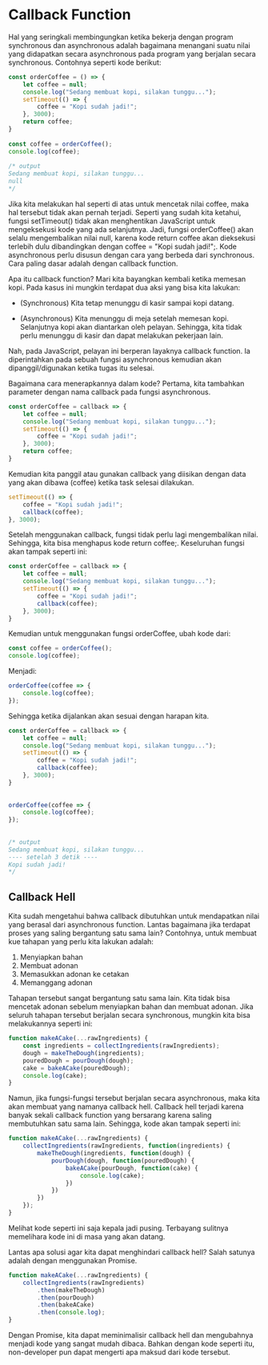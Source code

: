 # Callback Function

Hal yang seringkali membingungkan ketika bekerja dengan program synchronous dan asynchronous
adalah bagaimana menangani suatu nilai yang didapatkan secara asynchronous pada program yang
berjalan secara synchronous. Contohnya seperti kode berikut:

```javascript
const orderCoffee = () => {
    let coffee = null;
    console.log("Sedang membuat kopi, silakan tunggu...");
    setTimeout(() => {
        coffee = "Kopi sudah jadi!";
    }, 3000);
    return coffee;
}
 
const coffee = orderCoffee();
console.log(coffee);
 
/* output
Sedang membuat kopi, silakan tunggu...
null
*/
```

Jika kita melakukan hal seperti di atas untuk mencetak nilai coffee, maka hal tersebut tidak
akan pernah terjadi. Seperti yang sudah kita ketahui, fungsi setTimeout() tidak akan
menghentikan JavaScript untuk mengeksekusi kode yang ada selanjutnya. Jadi, fungsi
orderCoffee() akan selalu mengembalikan nilai null, karena kode return coffee akan
dieksekusi terlebih dulu dibandingkan dengan coffee = "Kopi sudah jadi!";. Kode asynchronous
perlu disusun dengan cara yang berbeda dari synchronous. Cara paling dasar adalah dengan
callback function.

Apa itu callback function? Mari kita bayangkan kembali ketika memesan kopi. Pada kasus ini
mungkin terdapat dua aksi yang bisa kita lakukan:

- (Synchronous) Kita tetap menunggu di kasir sampai kopi datang.

- (Asynchronous) Kita menunggu di meja setelah memesan kopi. Selanjutnya kopi akan
diantarkan oleh pelayan. Sehingga, kita tidak perlu menunggu di kasir dan dapat melakukan
pekerjaan lain.

Nah, pada JavaScript, pelayan ini berperan layaknya callback function. Ia diperintahkan pada
sebuah fungsi asynchronous kemudian akan dipanggil/digunakan ketika tugas itu selesai.

Bagaimana cara menerapkannya dalam kode? Pertama, kita tambahkan parameter dengan nama
callback pada fungsi asynchronous.

```javascript
const orderCoffee = callback => {
    let coffee = null;
    console.log("Sedang membuat kopi, silakan tunggu...");
    setTimeout(() => {
        coffee = "Kopi sudah jadi!";
    }, 3000);
    return coffee;
}
```

Kemudian kita panggil atau gunakan callback yang diisikan dengan data yang akan dibawa
(coffee) ketika task selesai dilakukan.

```javascript
setTimeout(() => {
    coffee = "Kopi sudah jadi!";
    callback(coffee);
}, 3000);
```

Setelah menggunakan callback, fungsi tidak perlu lagi mengembalikan nilai. Sehingga, kita
bisa menghapus kode return coffee;. Keseluruhan fungsi akan tampak seperti ini:

```javascript
const orderCoffee = callback => {
    let coffee = null;
    console.log("Sedang membuat kopi, silakan tunggu...");
    setTimeout(() => {
        coffee = "Kopi sudah jadi!";
        callback(coffee);
    }, 3000);
}
```

Kemudian untuk menggunakan fungsi orderCoffee, ubah kode dari:

```javascript
const coffee = orderCoffee();
console.log(coffee);
```

Menjadi:

```javascript
orderCoffee(coffee => {
    console.log(coffee);
});
```

Sehingga ketika dijalankan akan sesuai dengan harapan kita.

```javascript
const orderCoffee = callback => {
    let coffee = null;
    console.log("Sedang membuat kopi, silakan tunggu...");
    setTimeout(() => {
        coffee = "Kopi sudah jadi!";
        callback(coffee);
    }, 3000);
}
 
 
orderCoffee(coffee => {
    console.log(coffee);
});
 
 
/* output
Sedang membuat kopi, silakan tunggu...
---- setelah 3 detik ----
Kopi sudah jadi!
*/
```

## Callback Hell

Kita sudah mengetahui bahwa callback dibutuhkan untuk mendapatkan nilai yang berasal dari
asynchronous function. Lantas bagaimana jika terdapat proses yang saling bergantung satu
sama lain? Contohnya, untuk membuat kue tahapan yang perlu kita lakukan adalah:

1. Menyiapkan bahan
2. Membuat adonan
3. Memasukkan adonan ke cetakan
4. Memanggang adonan

Tahapan tersebut sangat bergantung satu sama lain. Kita tidak bisa mencetak adonan sebelum
menyiapkan bahan dan membuat adonan. Jika seluruh tahapan tersebut berjalan secara
synchronous, mungkin kita bisa melakukannya seperti ini:

```javascript
function makeACake(...rawIngredients) {
    const ingredients = collectIngredients(rawIngredients);
    dough = makeTheDough(ingredients);
    pouredDough = pourDough(dough);
    cake = bakeACake(pouredDough);
    console.log(cake);
}
```

Namun, jika fungsi-fungsi tersebut berjalan secara asynchronous, maka kita akan membuat yang
namanya callback hell. Callback hell terjadi karena banyak sekali callback function yang
bersarang karena saling membutuhkan satu sama lain. Sehingga, kode akan tampak seperti ini:

```javascript
function makeACake(...rawIngredients) {
    collectIngredients(rawIngredients, function(ingredients) {
        makeTheDough(ingredients, function(dough) {
            pourDough(dough, function(pouredDough) {
                bakeACake(pourDough, function(cake) {
                    console.log(cake);
                })
            })
        })
    });
}
```

Melihat kode seperti ini saja kepala jadi pusing. Terbayang sulitnya memelihara kode ini di
masa yang akan datang.

Lantas apa solusi agar kita dapat menghindari callback hell? Salah satunya adalah dengan
menggunakan Promise.

```javascript
function makeACake(...rawIngredients) {
    collectIngredients(rawIngredients)
        .then(makeTheDough)
        .then(pourDough)
        .then(bakeACake)
        .then(console.log);
}
```

Dengan Promise, kita dapat meminimalisir callback hell dan mengubahnya menjadi kode yang
sangat mudah dibaca. Bahkan dengan kode seperti itu, non-developer pun dapat mengerti apa
maksud dari kode tersebut.






